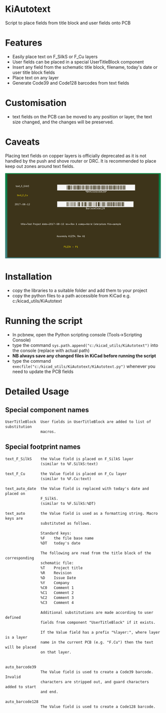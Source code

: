 # KiAutotext
Script to place fields from title block and user fields onto PCB

# Features

- Easily place text on F_SilkS or F_Cu layers
- User fields can be placed in a special UserTitleBlock component
- Insert any field from the schematic title block, filename, today's date or user title block fields
- Place text on any layer 
- Generate Code39 and Code128 barcodes from text fields

# Customisation

- text fields on the PCB can be moved to any position or layer, the text size changed, and the changes will be preserved.

# Caveats

Placing text fields on copper layers is officially deprecated as it is not handled by the push and shove router or DRC. It is recommended to place keep out zones around text fields.

![sample](https://github.com/bobc/KiAutotext/raw/master/sample1/sample.png "sample")

# Installation
- copy the libraries to a suitable folder and add them to your project
- copy the python files to a path accessible from KiCad e.g. c:/kicad_utils/KiAutotext

# Running the script
- In pcbnew, open the Python scripting console (Tools->Scripting Console)
- type the command `sys.path.append("c:/kicad_utils/KiAutotext")` into the console (replace with actual path)
- **NB always save any changed files in KiCad before running the script**
- type the command `execfile("c:/kicad_utils/KiAutotext/KiAutotext.py")` whenever you need to update the PCB fields

# Detailed Usage

Special component names 
-----------------------
```
UserTitleBlock  User fields in UserTitleBlock are added to list of substitution 
                macros.
```  
Special footprint names
-----------------------
```
text_F_SilkS    the Value field is placed on F_SilkS layer
                (similar to %F.SilkS:text)

text_F_Cu       the Value field is placed on F_Cu layer
                (similar to %F.Cu:text)

text_auto_date  the Value field is replaced with today's date and placed on
                F_SilkS.
                (similar to %F.SilkS:%DT)

text_auto       the Value field is used as a formatting string. Macro keys are
                substituted as follows.
                
                Standard keys:
                %F    the file base name
                %DT   today's date
                
                The following are read from the title block of the corresponding 
                schematic file:
                %T    Project title
                %R    Revision
                %D    Issue Date
                %Y    Company
                %C0   Comment 1
                %C1   Comment 2
                %C2   Comment 3
                %C3   Comment 4
                
                Additional substitutions are made according to user defined 
                fields from component "UserTitleBlock" if it exists.
                
                If the Value field has a prefix "%layer:", where layer is a layer
                name in the current PCB (e.g. "F.Cu") then the text will be placed
                on that layer.


auto_barcode39 
                The Value field is used to create a Code39 barcode. Invalid 
                characters are stripped out, and guard characters added to start
                and end.
                
auto_barcode128 
                The Value field is used to create a Code128 barcode.
                  
```
